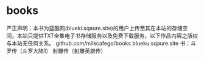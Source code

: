 # books
严正声明：本书为蓝酷网(blueki.sqaure.site)的用户上传至其在本站的存储空间，本站只提供TXT全集电子书存储服务以及免费下载服务，以下作品内容之版权与本站无任何关系。
github.com/milkcafego/books
blueku.sqaure.site
书：斗罗传（斗罗大陆1）
射雕传（射雕英雄传）

